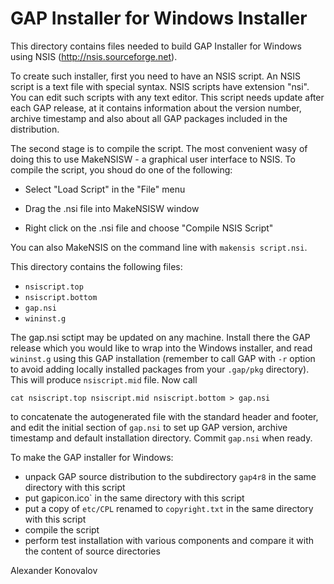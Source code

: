 # GAP Installer for Windows Installer

This directory contains files needed to build GAP Installer for Windows
using NSIS (http://nsis.sourceforge.net).


To create such installer, first you need to have an NSIS script. An NSIS 
script is a text file with special syntax. NSIS scripts have extension 
"nsi". You can edit such scripts with any text editor. This script needs
update after each GAP release, at it contains information about the version
number, archive timestamp and also about all GAP packages included in the
distribution.



The second stage is to compile the script. The most convenient wasy of doing
this to use MakeNSISW - a graphical user interface to NSIS. To compile the 
script, you shoud do one of the following:

 - Select "Load Script" in the "File" menu

 - Drag the .nsi file into MakeNSISW window

 - Right click on the .nsi file and choose "Compile NSIS Script"


You can also MakeNSIS on the command line with `makensis script.nsi`.

This directory contains the following files:
* `nsiscript.top`
* `nsiscript.bottom`
* `gap.nsi`
* `wininst.g`

The gap.nsi sctipt may be updated on any machine. Install there the GAP
release which you would like to wrap into the Windows installer, and read
`wininst.g` using this GAP installation (remember to call GAP with `-r`
option to avoid adding locally installed packages from your `.gap/pkg`
directory). This will produce `nsiscript.mid` file. Now call
```
cat nsiscript.top nsiscript.mid nsiscript.bottom > gap.nsi
```

to concatenate the autogenerated file with the standard header and footer,
and edit the initial section of `gap.nsi` to set up GAP version, archive
timestamp and default installation directory. Commit `gap.nsi` when ready.

To make the GAP installer for Windows:
* unpack GAP source distribution to the subdirectory `gap4r8` in the same
  directory with this script
* put gapicon.ico` in the same directory with this script
* put a copy of `etc/CPL` renamed to `copyright.txt` in the same directory 
  with this script
* compile the script
* perform test installation with various components and compare it 
  with the content of source directories


Alexander Konovalov
